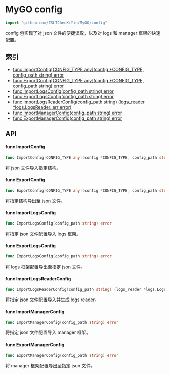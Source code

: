 # MyGO config #
```go
import "github.com/ZSLTChenXiYin/MyGO/config"
```
config 包实现了对 json 文件的便捷读取，以及对 logs 和 manager 框架的快速配置。
## 索引 ##
* [func ImportConfig[CONFIG_TYPE any](config *CONFIG_TYPE, config_path string) error](#func-importconfig)
* [func ExportConfig[CONFIG_TYPE any](config *CONFIG_TYPE, config_path string) error](#func-exportconfig)
* [func ImportLogsConfig(config_path string) error](#func-importlogsconfig)
* [func ExportLogsConfig(config_path string) error](#func-exportlogsconfig)
* [func ImportLogsReaderConfig(config_path string) (logs_reader *logs.LogsReader, err error)](#func-importlogsreaderconfig)
* [func ImportManagerConfig(config_path string) error](#func-importmanagerconfig)
* [func ExportManagerConfig(config_path string) error](#func-exportmanagerconfig)
## API ##
#### func ImportConfig
```go
func ImportConfig[CONFIG_TYPE any](config *CONFIG_TYPE, config_path string) error
```
将 json 文件导入指定结构。
#### func ExportConfig
```go
func ExportConfig[CONFIG_TYPE any](config *CONFIG_TYPE, config_path string) error
```
将指定结构导出至 json 文件。
#### func ImportLogsConfig
```go
func ImportLogsConfig(config_path string) error
```
将指定 json 文件配置导入 logs 框架。
#### func ExportLogsConfig
```go
func ExportLogsConfig(config_path string) error
```
将 logs 框架配置导出至指定 json 文件。
#### func ImportLogsReaderConfig
```go
func ImportLogsReaderConfig(config_path string) (logs_reader *logs.LogsReader, err error)
```
将指定 json 文件配置导入并生成 logs reader。
#### func ImportManagerConfig
```go
func ImportManagerConfig(config_path string) error
```
将指定 json 文件配置导入 manager 框架。
#### func ExportManagerConfig
```go
func ExportManagerConfig(config_path string) error
```
将 manager 框架配置导出至指定 json 文件。